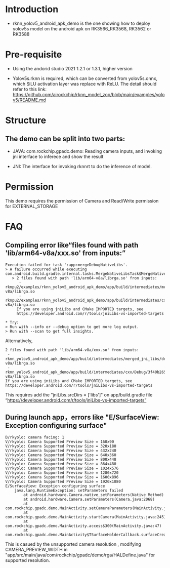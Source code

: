 # Introduction
 - rknn_yolov5_android_apk_demo is the one showing how to deploy yolov5s model on the android apk on RK3566_RK3568, RK3562 or RK3588



# Pre-requisite

 - Using the andorid studio 2021 1.2.1 or 1.3.1, higher version

 - Yolov5s.rknn is required, which can be converted from yolov5s.onnx, which SiLU activation layer was replace with ReLU. The detail should refer to this link: https://github.com/airockchip/rknn_model_zoo/blob/main/examples/yolov5/README.md 


# Structure

## The demo can be split into two parts:
 - JAVA: com.rockchip.gpadc.demo: Reading camera inputs, and invoking jni interface to inferece and show the result

 - JNI: The interface for invoking rknnrt to do the inference of model.



# Permission
  This demo requires the permission of Camera and Read/Write permission for EXTERNAL_STORAGE


# FAQ

## Compiling error like“files found with path 'lib/arm64-v8a/xxx.so' from inputs:”

```
Execution failed for task ':app:mergeDebugNativeLibs'.
> A failure occurred while executing com.android.build.gradle.internal.tasks.MergeNativeLibsTask$MergeNativeLibsTaskWorkAction
   > 2 files found with path 'lib/arm64-v8a/librga.so' from inputs:
      - rknpu2/examples/rknn_yolov5_android_apk_demo/app/build/intermediates/merged_jni_libs/debug/out/arm64-v8a/librga.so
      - rknpu2/examples/rknn_yolov5_android_apk_demo/app/build/intermediates/cxx/Debug/3f40b265/obj/arm64-v8a/librga.so
     If you are using jniLibs and CMake IMPORTED targets, see
     https://developer.android.com/r/tools/jniLibs-vs-imported-targets

* Try:
> Run with --info or --debug option to get more log output.
> Run with --scan to get full insights.
```
Alternatively,
```
2 files found with path 'lib/arm64-v8a/xxx.so' from inputs:
 - rknn_yolov5_android_apk_demo/app/build/intermediates/merged_jni_libs/debug/out/arm64-v8a/librga.so
 - rknn_yolov5_android_apk_demo/app/build/intermediates/cxx/Debug/3f40b265/obj/arm64-v8a/librga.so
If you are using jniLibs and CMake IMPORTED targets, see
https://developer.android.com/r/tools/jniLibs-vs-imported-targets
```
This requires add the "jniLibs.srcDirs = ['libs']" on app/build.gradle file “https://developer.android.com/r/tools/jniLibs-vs-imported-targets”



## During launch app，errors like "E/SurfaceView: Exception configuring surface"

```
D/rkyolo: camera facing: 1
V/rkyolo: Camera Supported Preview Size = 160x90
V/rkyolo: Camera Supported Preview Size = 320x180
V/rkyolo: Camera Supported Preview Size = 432x240
V/rkyolo: Camera Supported Preview Size = 640x360
V/rkyolo: Camera Supported Preview Size = 800x448
V/rkyolo: Camera Supported Preview Size = 864x480
V/rkyolo: Camera Supported Preview Size = 1024x576
V/rkyolo: Camera Supported Preview Size = 1280x720
V/rkyolo: Camera Supported Preview Size = 1600x896
V/rkyolo: Camera Supported Preview Size = 1920x1080
E/SurfaceView: Exception configuring surface
    java.lang.RuntimeException: setParameters failed
        at android.hardware.Camera.native_setParameters(Native Method)
        at android.hardware.Camera.setParameters(Camera.java:2068)
        at com.rockchip.gpadc.demo.MainActivity.setCameraParameters(MainActivity.java:295)
        at com.rockchip.gpadc.demo.MainActivity.startCamera(MainActivity.java:245)
        at com.rockchip.gpadc.demo.MainActivity.access$300(MainActivity.java:47)
        at com.rockchip.gpadc.demo.MainActivity$TSurfaceHolderCallback.surfaceCreated(MainActivity.java:199)
```

This is casued by the unsupported camera resolution , modifying CAMERA_PREVIEW_WIDTH in "app/src/main/java/com/rockchip/gpadc/demo/rga/HALDefine.java" for supported resolution.
